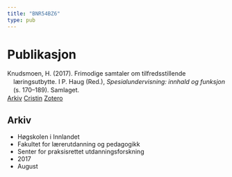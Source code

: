 ```yaml
---
title: "BNR54BZ6"
type: pub
---
```

<h1>Publikasjon</h1>
<article id="csl-bib-container-BNR54BZ6" class="csl-bib-container">
  <div class="csl-bib-body" style="line-height: 1.35; padding-left: 1em; text-indent:-1em;">
  <div class="csl-entry">Knudsmoen, H. (2017). Frimodige samtaler om tilfredsstillende l&#xE6;ringsutbytte. I P. Haug (Red.), <i>Spesialundervisning: innhald og funksjon</i> (s. 170&#x2013;189). Samlaget.</div>
</div>
  <div class="csl-bib-buttons">
    <a href="#taxonomy-article-BNR54BZ6" class="csl-bib-button">Arkiv</a>
    <a href="https://app.cristin.no/results/show.jsf?id=1483895" alt="Cristin URL" class="csl-bib-button">Cristin</a>
    <a href="http://zotero.org/groups/5402882/items/BNR54BZ6" alt="Zotero URL" class="csl-bib-button">Zotero</a>
  </div>
  <div id="csl-bib-meta-container-BNR54BZ6"></div>
</article>
<div id="csl-bib-meta-BNR54BZ6" class="csl-bib-meta">
  <article id="taxonomy-article-BNR54BZ6" class="taxonomy-article">
    <h1>Arkiv</h1>
    <ul>
      <li>Høgskolen i Innlandet</li>
      <li>Fakultet for lærerutdanning og pedagogikk</li>
      <li>Senter for praksisrettet utdanningsforskning</li>
      <li>2017</li>
      <li>August</li>
    </ul>
  </article>
</div>
